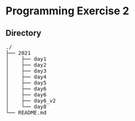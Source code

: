 # Programming Exercise 2

## Directory

<pre>
./
├── 2021
│    ├── day1
│    ├── day2
│    ├── day3
│    ├── day4
│    ├── day5
│    ├── day6
│    ├── day6
│    ├── day6_v2
│    └── day8
└── README.md
</pre>
